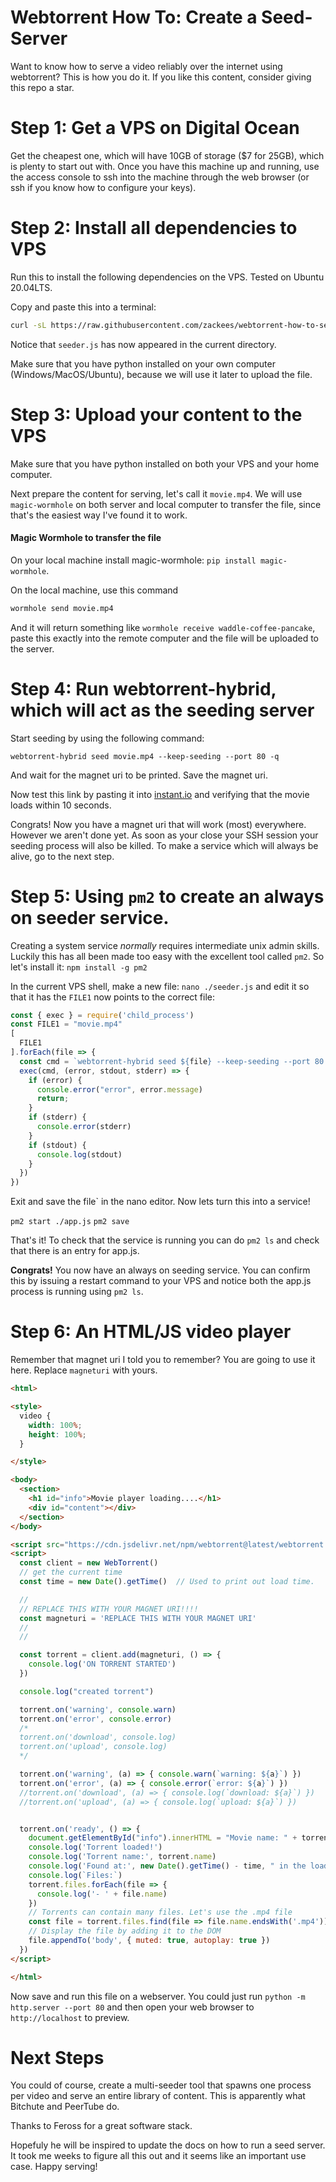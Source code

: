 Webtorrent How To: Create a Seed-Server
=======================================

Want to know how to serve a video reliably over the internet using webtorrent? This is how you do it.
If you like this content, consider giving this repo a star.

# Step 1: Get a VPS on Digital Ocean

Get the cheapest one, which will have 10GB of storage ($7 for 25GB), which is plenty to start out with. Once you have this machine up and running, use the access console to ssh into the machine through the web browser (or ssh if you know how to configure your keys).

# Step 2: Install all dependencies to VPS

Run this to install the following dependencies on the VPS. Tested on Ubuntu 20.04LTS.

Copy and paste this into a terminal:
```bash
curl -sL https://raw.githubusercontent.com/zackees/webtorrent-how-to-seed-server/main/install_ubuntu22.sh | sudo -E bash -
```

Notice that `seeder.js` has now appeared in the current directory.

Make sure that you have python installed on your own computer (Windows/MacOS/Ubuntu), because we will use it later to upload the file.

# Step 3: Upload your content to the VPS

Make sure that you have python installed on both your VPS and your home computer.

Next prepare the content for serving, let's call it `movie.mp4`. We will use `magic-wormhole` on both server and local computer to transfer the file, since that's the easiest way I've found it to work.

#### Magic Wormhole to transfer the file

On your local machine install magic-wormhole: `pip install magic-wormhole`.

On the local machine, use this command
```bash
wormhole send movie.mp4
```
And it will return something like `wormhole receive waddle-coffee-pancake`, paste this exactly into the remote computer and the file will be uploaded to the server.

# Step 4: Run webtorrent-hybrid, which will act as the seeding server

Start seeding by using the following command:

`webtorrent-hybrid seed movie.mp4 --keep-seeding --port 80 -q`

And wait for the magnet uri to be printed. Save the magnet uri.

Now test this link by pasting it into [instant.io](https://instant.io) and verifying that the movie loads within 10 seconds.

Congrats! Now you have a magnet uri that will work (most) everywhere. However we aren't done yet. As soon as your close your SSH session your seeding process will also be killed. To make a service which will always be alive, go to the next step.

# Step 5: Using `pm2` to create an always on seeder service.

Creating a system service *normally* requires intermediate unix admin skills. Luckily this has all been made too easy with the excellent tool called `pm2`. So let's install it: `npm install -g pm2`

In the current VPS shell, make a new file: `nano ./seeder.js` and edit it so that it has the `FILE1` now points to the correct file:

```js
const { exec } = require('child_process')
const FILE1 = "movie.mp4"
[
  FILE1
].forEach(file => {
  const cmd = `webtorrent-hybrid seed ${file} --keep-seeding --port 80 -q`
  exec(cmd, (error, stdout, stderr) => {
    if (error) {
      console.error("error", error.message)
      return;
    }
    if (stderr) {
      console.error(stderr)
    }
    if (stdout) {
      console.log(stdout)
    }
  })
})
```

Exit and save the file` in the nano editor. Now lets turn this into a service!

`pm2 start ./app.js` `pm2 save`

That's it! To check that the service is running you can do `pm2 ls` and check that there is an entry for app.js.

**Congrats!** You now have an always on seeding service. You can confirm this by issuing a restart command to your VPS and notice both the app.js process is running using `pm2 ls`.

# Step 6: An HTML/JS video player

Remember that magnet uri I told you to remember? You are going to use it here. Replace `magneturi` with yours.

```html
<html>

<style>
  video {
    width: 100%;
    height: 100%;
  }

</style>

<body>
  <section>
    <h1 id="info">Movie player loading....</h1>
    <div id="content"></div>
  </section>
</body>

<script src="https://cdn.jsdelivr.net/npm/webtorrent@latest/webtorrent.min.js"></script>
<script>
  const client = new WebTorrent()
  // get the current time
  const time = new Date().getTime()  // Used to print out load time.

  //
  // REPLACE THIS WITH YOUR MAGNET URI!!!!
  const magneturi = 'REPLACE THIS WITH YOUR MAGNET URI'
  //
  //

  const torrent = client.add(magneturi, () => {
    console.log('ON TORRENT STARTED')
  })

  console.log("created torrent")

  torrent.on('warning', console.warn)
  torrent.on('error', console.error)
  /*
  torrent.on('download', console.log)
  torrent.on('upload', console.log)
  */

  torrent.on('warning', (a) => { console.warn(`warning: ${a}`) })
  torrent.on('error', (a) => { console.error(`error: ${a}`) })
  //torrent.on('download', (a) => { console.log(`download: ${a}`) })
  //torrent.on('upload', (a) => { console.log(`upload: ${a}`) })


  torrent.on('ready', () => {
    document.getElementById("info").innerHTML = "Movie name: " + torrent.name
    console.log('Torrent loaded!')
    console.log('Torrent name:', torrent.name)
    console.log('Found at:', new Date().getTime() - time, " in the load")
    console.log(`Files:`)
    torrent.files.forEach(file => {
      console.log('- ' + file.name)
    })
    // Torrents can contain many files. Let's use the .mp4 file
    const file = torrent.files.find(file => file.name.endsWith('.mp4'))
    // Display the file by adding it to the DOM
    file.appendTo('body', { muted: true, autoplay: true })
  })
</script>

</html>
```

Now save and run this file on a webserver. You could just run `python -m http.server --port 80` and then open your web browser to `http://localhost` to preview.

# Next Steps

You could of course, create a multi-seeder tool that spawns one process per video and serve an entire library of content. This is apparently what Bitchute and PeerTube do.

Thanks to Feross for a great software stack.

Hopefuly he will be inspired to update the docs on how to run a seed server. It took me weeks to figure all this out and it seems like an important use case. Happy serving!
